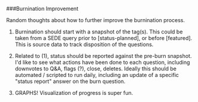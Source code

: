 ###Burnination Improvement

Random thoughts about how to further improve the burnination process.

1. Burnination should start with a snapshot of the tag(s).
This could be taken from a SEDE query prior to [status-planned], or before [featured].
This is source data to track disposition of the questions.

2. Related to (1), status should be reported against the pre-burn snapshot.
I'd like to see what actions have been done to each question, including downvotes to Q&A, flags (?), close, deletes.
Ideally this should be automated / scripted to run daily, including an update of a specific "status report" answer on the burn question.

3. GRAPHS! Visualization of progress is super fun.
